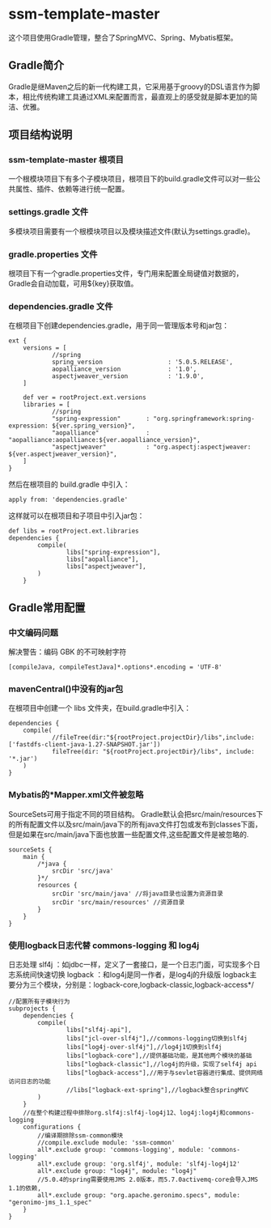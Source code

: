 # ssm-template-master
这个项目使用Gradle管理，整合了SpringMVC、Spring、Mybatis框架。

## Gradle简介

Gradle是继Maven之后的新一代构建工具，它采用基于groovy的DSL语言作为脚本，相比传统构建工具通过XML来配置而言，最直观上的感受就是脚本更加的简洁、优雅。

## 项目结构说明

### ssm-template-master 根项目

一个根模块项目下有多个子模块项目，根项目下的build.gradle文件可以对一些公共属性、插件、依赖等进行统一配置。

### settings.gradle 文件

多模块项目需要有一个根模块项目以及模块描述文件(默认为settings.gradle)。

### gradle.properties 文件

根项目下有一个gradle.properties文件，专门用来配置全局键值对数据的，Gradle会自动加载，可用${key}获取值。

### dependencies.gradle 文件

在根项目下创建dependencies.gradle，用于同一管理版本号和jar包：

```
ext {
    versions = [
            //spring
            spring_version                  : '5.0.5.RELEASE',
            aopalliance_version             : '1.0',
            aspectjweaver_version           : '1.9.0',
    ]
    
    def ver = rootProject.ext.versions
    libraries = [
            //spring
            "spring-expression"       : "org.springframework:spring-expression: ${ver.spring_version}",
            "aopalliance"             : "aopalliance:aopalliance:${ver.aopalliance_version}",
            "aspectjweaver"           : "org.aspectj:aspectjweaver: ${ver.aspectjweaver_version}",
    ]
}
```
然后在根项目的 build.gradle 中引入：
```
apply from: 'dependencies.gradle'
```
这样就可以在根项目和子项目中引入jar包：
```
def libs = rootProject.ext.libraries
dependencies {
        compile(
                libs["spring-expression"],
                libs["aopalliance"],
                libs["aspectjweaver"],
        )
    }
```

## Gradle常用配置

### 中文编码问题

解决警告：编码 GBK 的不可映射字符
```
[compileJava, compileTestJava]*.options*.encoding = 'UTF-8'
```
### mavenCentral()中没有的jar包
在根项目中创建一个 libs 文件夹，在build.gradle中引入：
```
dependencies {
    compile(
            //fileTree(dir:"${rootProject.projectDir}/libs",include:['fastdfs-client-java-1.27-SNAPSHOT.jar'])
            fileTree(dir: "${rootProject.projectDir}/libs", include: '*.jar')
    )
}

```

### Mybatis的*Mapper.xml文件被忽略

SourceSets可用于指定不同的项目结构。
Gradle默认会把src/main/resources下的所有配置文件以及src/main/java下的所有java文件打包或发布到classes下面，
但是如果在src/main/java下面也放置一些配置文件,这些配置文件是被忽略的.
```
sourceSets {
    main {
        /*java {
            srcDir 'src/java'
        }*/
        resources {
            srcDir 'src/main/java' //将java目录也设置为资源目录
            srcDir 'src/main/resources' //资源目录
        }
    }
}

```

### 使用logback日志代替 commons-logging 和 log4j 

日志处理
slf4j ：如jdbc一样，定义了一套接口，是一个日志门面，可实现多个日志系统间快速切换
logback ：和log4j是同一作者，是log4j的升级版
logback主要分为三个模块，分别是：logback-core,logback-classic,logback-access*/
```
//配置所有子模块行为
subprojects {
    dependencies {
        compile(
                libs["slf4j-api"],
                libs["jcl-over-slf4j"],//commons-logging切换到slf4j
                libs["log4j-over-slf4j"],//log4j1切换到slf4j
                libs["logback-core"],//提供基础功能，是其他两个模块的基础
                libs["logback-classic"],//log4j的升级，实现了self4j api
                libs["logback-access"],//用于与sevlet容器进行集成、提供网络访问日志的功能
                //libs["logback-ext-spring"],//logback整合springMVC
        )
    }
    //在整个构建过程中排除org.slf4j:slf4j-log4j12、log4j:log4j和commons-logging
    configurations {
        //编译期排除ssm-common模块
        //compile.exclude module: 'ssm-common'
        all*.exclude group: 'commons-logging', module: 'commons-logging'
        all*.exclude group: 'org.slf4j', module: 'slf4j-log4j12'
        all*.exclude group: "log4j", module: "log4j"
        //5.0.4的spring需要使用JMS 2.0版本，而5.7.0activemq-core会导入JMS 1.1的依赖,
        all*.exclude group: "org.apache.geronimo.specs", module: "geronimo-jms_1.1_spec"
    }
}

```
